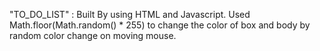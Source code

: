 "TO_DO_LIST" : Built By using HTML and Javascript.
Used Math.floor(Math.random() * 255) to change the color of box and body by random color change on moving mouse.
